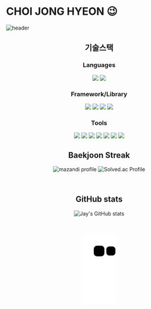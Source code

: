 # CHOI JONG HYEON 😉

![header](https://capsule-render.vercel.app/api?type=waving&color=auto&height=300&section=header&desc=WELCOME!&descSize=60&animation=fadeIn&reversal=true&descAlign=80)




<div align="center">
  
  ## 기술스택
  ### **Languages**

  <img src="https://img.shields.io/badge/Java-007396?style=plastic&logo=Java&logoColor=white"/> 
  <img src="https://img.shields.io/badge/Python-3776AB?style=plastic&logo=python&logoColor=white"/>
  
  ### **Framework/Library**

  <img src="https://img.shields.io/badge/springboot-6DB33F?style=plastic&logo=springboot&logoColor=white"/>
  <img src="https://img.shields.io/badge/Django-092E20?style=plastic&logo=django&logoColor=white"/>
  <img src="https://img.shields.io/badge/React-61DAFB?style=plastic&logo=react&logoColor=white"/>
  <img src="https://img.shields.io/badge/Vue.js-4FC08D?style=plastic&logo=vue.js&logoColor=white"/>

  ### **Tools**

  <img src="https://img.shields.io/badge/Intellij-000000?style=plastic&logo=intellijidea&logoColor=white"/> 
  <img src="https://img.shields.io/badge/pycharm-000000?style=plastic&logo=pycharm&logoColor=white"/> 
  <img src="https://img.shields.io/badge/Git-F05032?style=plastic&logo=Git&logoColor=white"/> 
  <img src="https://img.shields.io/badge/jira-0052CC?style=plastic&logo=jira&logoColor=white"/> 
  <img src="https://img.shields.io/badge/PostMan-FF6C37?style=plastic&logo=PostMan&logoColor=white"/>
  <img src="https://img.shields.io/badge/Figma-F24E1E?style=plastic&logo=figma&logoColor=white"/>
  <img src="https://img.shields.io/badge/Swagger-85EA2D?style=plastic&logo=swagger&logoColor=white"/>
  
  <br>
  
  ## Baekjoon Streak
  
  ![mazandi profile](http://mazandi.herokuapp.com/api?handle=chn9801&theme=warm)  ![Solved.ac Profile](http://mazassumnida.wtf/api/v2/generate_badge?boj=chn9801)
  
  <br>
  
  ## GitHub stats

  ![Jay's GitHub stats](https://github-readme-stats.vercel.app/api?username=JonghyeonC&show_icons=true&theme=radical&card_width=1000)

  <br>
  
  ![snake gif](https://github.com/JonghyeonC/JonghyeonC/blob/output/github-contribution-grid-snake.svg)
  
</div>


<!--
**JonghyeonC/JonghyeonC** is a ✨ _special_ ✨ repository because its `README.md` (this file) appears on your GitHub profile.

Here are some ideas to get you started:
- 🔭 I’m currently working on ...
- 🌱 I’m currently learning ...
- 👯 I’m looking to collaborate on ...
- 🤔 I’m looking for help with ...
- 💬 Ask me about ...
- 📫 How to reach me: ...
- 😄 Pronouns: ...
- ⚡ Fun fact: ...
-->
